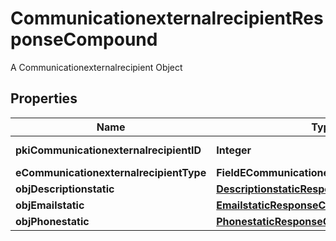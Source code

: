 

# CommunicationexternalrecipientResponseCompound

A Communicationexternalrecipient Object

## Properties

| Name | Type | Description | Notes |
|------------ | ------------- | ------------- | -------------|
|**pkiCommunicationexternalrecipientID** | **Integer** | The unique ID of the Communicationexternalrecipient |  |
|**eCommunicationexternalrecipientType** | **FieldECommunicationexternalrecipientType** |  |  |
|**objDescriptionstatic** | [**DescriptionstaticResponseCompound**](DescriptionstaticResponseCompound.md) |  |  |
|**objEmailstatic** | [**EmailstaticResponseCompound**](EmailstaticResponseCompound.md) |  |  [optional] |
|**objPhonestatic** | [**PhonestaticResponseCompound**](PhonestaticResponseCompound.md) |  |  [optional] |



